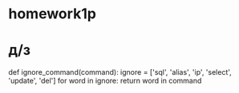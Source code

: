 # homework1p
# д/з
def ignore_command(command): 
    ignore = ['sql', 'alias', 'ip', 'select', 'update', 'del'] 
    for word in ignore: 
        return word in command

